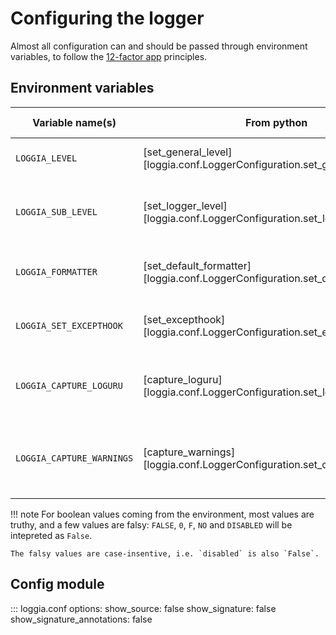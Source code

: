 # Configuring the logger

Almost all configuration can and should be passed through environment variables, to follow the [12-factor app](https://12factor.net/) principles.

## Environment variables

| Variable name(s) | From python | Default value | Description |
|------------------|---|------------|-------------|
| `LOGGIA_LEVEL` | [set_general_level][loggia.conf.LoggerConfiguration.set_general_level] |`INFO` | The log level number or name. |
| `LOGGIA_SUB_LEVEL` | [set_logger_level][loggia.conf.LoggerConfiguration.set_logger_level] |`INFO` | The log level number or name for any given named logger. |
| `LOGGIA_FORMATTER` | [set_default_formatter][loggia.conf.LoggerConfiguration.set_default_formatter] | `structured` | The log formatter name (`pretty` or `structured`). |
| `LOGGIA_SET_EXCEPTHOOK` | [set_excepthook][loggia.conf.LoggerConfiguration.set_excepthook] | `True` | Whether the logger should set the `sys.excepthook`. |
| `LOGGIA_CAPTURE_LOGURU` | [capture_loguru][loggia.conf.LoggerConfiguration.set_loguru_capture] | `True` | Whether the logger should capture logs emitted through loguru. |
| `LOGGIA_CAPTURE_WARNINGS` | [capture_warnings][loggia.conf.LoggerConfiguration.set_capture_warnings] | `True` | Whether the logger should capture warnings from the `warnings` module. |

!!! note
    For boolean values coming from the environment, most values are truthy, and a few
    values are falsy: `FALSE`, `0`, `F`, `NO` and `DISABLED` will be intepreted as `False`.

    The falsy values are case-insentive, i.e. `disabled` is also `False`.

## Config module

::: loggia.conf
    options:
        show_source: false
        show_signature: false
        show_signature_annotations: false
        <!-- members:
          - LoggerConfiguration
          - load_config -->
